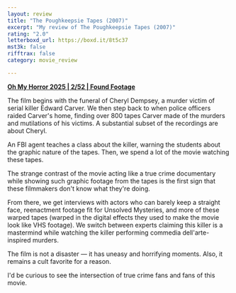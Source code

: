 ```yaml
---
layout: review
title: "The Poughkeepsie Tapes (2007)"
excerpt: "My review of The Poughkeepsie Tapes (2007)"
rating: "2.0"
letterboxd_url: https://boxd.it/8t5c37
mst3k: false
rifftrax: false
category: movie_review

---
```


<b><a href="https://boxd.it/BQGCY/detail">Oh My Horror 2025 | 2/52 | Found Footage</a></b>

The film begins with the funeral of Cheryl Dempsey, a murder victim of serial killer Edward Carver. We then step back to when police officers raided Carver's home, finding over 800 tapes Carver made of the murders and mutilations of his victims. A substantial subset of the recordings are about Cheryl.

An FBI agent teaches a class about the killer, warning the students about the graphic nature of the tapes. Then, we spend a lot of the movie watching these tapes.

The strange contrast of the movie acting like a true crime documentary while showing such graphic footage from the tapes is the first sign that these filmmakers don't know what they're doing.

From there, we get interviews with actors who can barely keep a straight face, reenactment footage fit for Unsolved Mysteries, and more of these warped tapes (warped in the digital effects they used to make the movie look like VHS footage). We switch between experts claiming this killer is a mastermind while watching the killer performing commedia dell'arte-inspired murders.

The film is not a disaster — it has uneasy and horrifying moments. Also, it remains a cult favorite for a reason.

I'd be curious to see the intersection of true crime fans and fans of this movie.